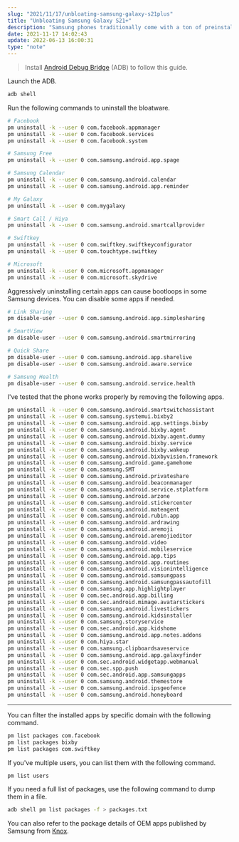 ```yaml
---
slug: "2021/11/17/unbloating-samsung-galaxy-s21plus"
title: "Unbloating Samsung Galaxy S21+"
description: "Samsung phones traditionally come with a ton of preinstalled bloatware. Learn how to get rid of it using Android Debug Bridge."
date: 2021-11-17 14:02:43
update: 2022-06-13 16:00:31
type: "note"
---
```


> Install [Android Debug Bridge](https://developer.android.com/tools/adb) (ADB) to follow this guide.

Launch the ADB.

```sh
adb shell
```

Run the following commands to uninstall the bloatware.

```sh
# Facebook
pm uninstall -k --user 0 com.facebook.appmanager
pm uninstall -k --user 0 com.facebook.services
pm uninstall -k --user 0 com.facebook.system

# Samsung Free
pm uninstall -k --user 0 com.samsung.android.app.spage

# Samsung Calendar
pm uninstall -k --user 0 com.samsung.android.calendar
pm uninstall -k --user 0 com.samsung.android.app.reminder

# My Galaxy
pm uninstall -k --user 0 com.mygalaxy

# Smart Call / Hiya
pm uninstall -k --user 0 com.samsung.android.smartcallprovider

# Swiftkey
pm uninstall -k --user 0 com.swiftkey.swiftkeyconfigurator
pm uninstall -k --user 0 com.touchtype.swiftkey

# Microsoft
pm uninstall -k --user 0 com.microsoft.appmanager
pm uninstall -k --user 0 com.microsoft.skydrive
```

Aggressively uninstalling certain apps can cause bootloops in some Samsung devices. You can disable some apps if needed.

```sh
# Link Sharing
pm disable-user --user 0 com.samsung.android.app.simplesharing

# SmartView
pm disable-user --user 0 com.samsung.android.smartmirroring

# Quick Share
pm disable-user --user 0 com.samsung.android.app.sharelive
pm disable-user --user 0 com.samsung.android.aware.service

# Samsung Health
pm disable-user --user 0 com.samsung.android.service.health
```

I've tested that the phone works properly by removing the following apps.

```sh
pm uninstall -k --user 0 com.samsung.android.smartswitchassistant
pm uninstall -k --user 0 com.samsung.systemui.bixby2
pm uninstall -k --user 0 com.samsung.android.app.settings.bixby
pm uninstall -k --user 0 com.samsung.android.bixby.agent
pm uninstall -k --user 0 com.samsung.android.bixby.agent.dummy
pm uninstall -k --user 0 com.samsung.android.bixby.service
pm uninstall -k --user 0 com.samsung.android.bixby.wakeup
pm uninstall -k --user 0 com.samsung.android.bixbyvision.framework
pm uninstall -k --user 0 com.samsung.android.game.gamehome
pm uninstall -k --user 0 com.samsung.SMT
pm uninstall -k --user 0 com.samsung.android.privateshare
pm uninstall -k --user 0 com.samsung.android.beaconmanager
pm uninstall -k --user 0 com.samsung.android.service.stplatform
pm uninstall -k --user 0 com.samsung.android.arzone
pm uninstall -k --user 0 com.samsung.android.stickercenter
pm uninstall -k --user 0 com.samsung.android.mateagent
pm uninstall -k --user 0 com.samsung.android.rubin.app
pm uninstall -k --user 0 com.samsung.android.ardrawing
pm uninstall -k --user 0 com.samsung.android.aremoji
pm uninstall -k --user 0 com.samsung.android.aremojieditor
pm uninstall -k --user 0 com.samsung.android.video
pm uninstall -k --user 0 com.samsung.android.mobileservice
pm uninstall -k --user 0 com.samsung.android.app.tips
pm uninstall -k --user 0 com.samsung.android.app.routines
pm uninstall -k --user 0 com.samsung.android.visionintelligence
pm uninstall -k --user 0 com.samsung.android.samsungpass
pm uninstall -k --user 0 com.samsung.android.samsungpassautofill
pm uninstall -k --user 0 com.samsung.app.highlightplayer
pm uninstall -k --user 0 com.sec.android.app.billing
pm uninstall -k --user 0 com.sec.android.mimage.avatarstickers
pm uninstall -k --user 0 com.samsung.android.livestickers
pm uninstall -k --user 0 com.samsung.android.kidsinstaller
pm uninstall -k --user 0 com.samsung.storyservice
pm uninstall -k --user 0 com.sec.android.app.kidshome
pm uninstall -k --user 0 com.samsung.android.app.notes.addons
pm uninstall -k --user 0 com.hiya.star
pm uninstall -k --user 0 com.samsung.clipboardsaveservice
pm uninstall -k --user 0 com.samsung.android.app.galaxyfinder
pm uninstall -k --user 0 com.sec.android.widgetapp.webmanual
pm uninstall -k --user 0 com.sec.spp.push
pm uninstall -k --user 0 com.sec.android.app.samsungapps
pm uninstall -k --user 0 com.samsung.android.themestore
pm uninstall -k --user 0 com.samsung.android.ipsgeofence
pm uninstall -k --user 0 com.samsung.android.honeyboard
```

---

You can filter the installed apps by specific domain with the following command.

```sh
pm list packages com.facebook
pm list packages bixby
pm list packages com.swiftkey
```

If you've multiple users, you can list them with the following command.

```sh
pm list users
```

If you need a full list of packages, use the following command to dump them in a file.

```sh
adb shell pm list packages -f > packages.txt
```

You can also refer to the package details of OEM apps published by Samsung from [Knox](https://docs.samsungknox.com/CCMode/G996B_5G_R.pdf).
